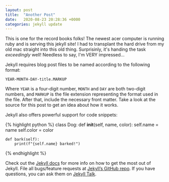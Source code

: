```yaml
---
layout: post
title:  "Another Post"
date:   2020-08-23 20:28:36 +0000
categories: jekyll update
---
```

This is one for the record books folks! The newest acer computer is running 
ruby and is serving this jekyll site! I had to transplant the hard drive from my old mac straight into this old thing. Surprisinly, it's handing the task _exceedingly_ well! Needless to say, I'm VERY impressed...

Jekyll requires blog post files to be named according to the following format:

`YEAR-MONTH-DAY-title.MARKUP`

Where `YEAR` is a four-digit number, `MONTH` and `DAY` are both two-digit numbers, and `MARKUP` is the file extension representing the format used in the file. After that, include the necessary front matter. Take a look at the source for this post to get an idea about how it works.

Jekyll also offers powerful support for code snippets:

{% highlight python %}
class Dog:
    def __init__(self, name, color):
        self.name = name
        self.color = color

    def bark(self):
        print(f"{self.name} barked!")
{% endhighlight %}

Check out the [Jekyll docs][jekyll-docs] for more info on how to get the most out of Jekyll. File all bugs/feature requests at [Jekyll’s GitHub repo][jekyll-gh]. If you have questions, you can ask them on [Jekyll Talk][jekyll-talk].

[jekyll-docs]: https://jekyllrb.com/docs/home
[jekyll-gh]:   https://github.com/jekyll/jekyll
[jekyll-talk]: https://talk.jekyllrb.com/
